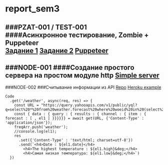 # report_sem3

###PZAT-001 / TEST-001    
####Асинхронное тестирование, Zombie + Puppeteer  
[Задание 1](https://github.com/nvkuznetsova/labs_sem3/tree/master/ex1_0709)
[Задание 2](https://github.com/nvkuznetsova/labs_sem3/tree/master/ex2_0709)
[Puppeteer](https://github.com/nvkuznetsova/labs_sem3/tree/master/ex3_0709)
-----

###NODE-001 
####Создание простого сервера на простом модуле http
[Simple server](https://github.com/nvkuznetsova/labs_sem3/tree/master/lab2_1409/ex2)
-----

###NODE-002 
###Считывание информации из API
[Repo](https://github.com/nvkuznetsova/lab3)
[Heroku example]()
```
Code
  .get('/weather', async(req, res) => {
    const URL = "https://query.yahooapis.com/v1/public/yql?q=select%20*%20from%20weather.forecast%20where%20woeid%20in%20(select%20woeid%20from%20geo.places(1)%20where%20woeid%3D%222123260%22)%20and%20u%3D'c'&format=json&env=store%3A%2F%2Fdatatables.org%2Falltableswithkeys";
    const { data : { query : { results : { channel : { item : { forecast : [ , el1 ] }}}}}} = await get(URL, {'Content-Type' : 'application/json'});
    freqArr.push('weather');
    //console.log(el1);
    res
      .set({'Content-Type' : 'text/html; charset=utf-8'})
      .send(`<h4>Date : ${el1.date}</h4>
        <h4>The highest temperature : ${el1.high}&deg;</h4>
        <h4>Самая низкая температура: ${el1.low}&deg;</h4>`)
  })
```
